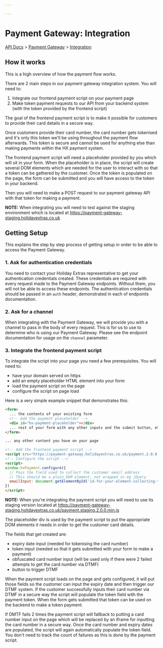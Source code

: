 ```yaml
---

---
```


# Payment Gateway: Integration

[API Docs](/) > [Payment Gateway](/payment-gateway/) > [Integration](/payment-gateway/integration)

## How it works

This is a high overview of how the payment flow works.

There are 2 main steps in our payment gateway integration system. You will need to:

1. Integrate our frontend payment script on your payment page
2. Make token payment requests to our API from your backend system (with the token provided by the frontend script)

The goal of the frontend payment script is to make it possible for customers to provide their card details in a secure way.

Once customers provide their card number, the card number gets tokenised and it's only this token we'll be using throughout the payment flow afterwards. This token is secure and cannot be used for anything else than making payments within the HX payment system.

The frontend payment script will need a placeholder provided by you which will sit in your form. When the placeholder is in place, the script will create several DOM elements which are needed for the user to interact with so that a token can be gathered by the customer. Once the token is populated on the page, the form can be submitted and you will have access to the token in your backend.

Then you will need to make a POST request to our payment gateway API with that token for making a payment.

**NOTE:** When integrating you will need to test against the staging environment which is located at https://payment-gateway-staging.holidayextras.co.uk

## Getting Setup

This explains the step by step process of getting setup in order to be able to access the Payment Gateway.

### 1. Ask for authentication credentials

You need to contact your Holiday Extras representative to get your authentication credentials created. These credentials are required with every request made to the Payment Gateway endpoints. Without them, you will not be able to access these endpoints. The authentication credentials should be passed in an `auth` header, demonstrated in each of endpoints documentation.

### 2. Ask for a channel

When integrating with the Payment Gateway, we will provide you with a channel to pass in the body of every request. This is for us to use to determine who is using our Payment Gateway. Please see the endpoint documentation for usage on the `channel` parameter.

### 3. Integrate the frontend payment script

To integrate the script into your page you need a few prerequisites. You will need to:

- have your domain served on https
- add an empty placeholder HTML element into your form
- load the payment script on the page
- configure the script on page load

Here is a very simple example snippet that demonstrates this:

```html
<form>
  ... the contents of your existing form
  <!-- Add the payment placeholder -->
  <div id="hx-payment-placeholder"></div>
  ... rest of your form with any other inputs and the submit button, etc
</form>

... any other content you have on your page

<!-- Add the frontend payment script -->
<script src="https://payment-gateway.holidayextras.co.uk/payment.2.0.0.min.js"></script>
<!-- Configure the script -->
<script>
window.hxPayment.configure({
  // Pass the field used to collect the customer email address
  // This should be a plain DOM element, not wrapped in eg jQuery
  emailInput: document.getElementById('id-for-your-element-collecting-the-email')
})
</script>
```

**NOTE:** When you're integrating the payment script you will need to use its staging version located at https://payment-gateway-staging.holidayextras.co.uk/payment.staging.2.0.0.min.js

The placeholder div is used by the payment script to put the appropriate DOM elements it needs in order to get the customer card details.

The fields that get created are:

- expiry date input (needed for tokenising the card number)
- token input (needed so that it gets submitted with your form to make a payment)
- obfuscated card number input (will be used only if there were 2 failed attempts to get the card number via DTMF)
- button to trigger DTMF

When the payment script loads on the page and gets configured, it will put those fields so the customer can input the expiry date and then trigger our DTMF system. If the customer successfully inputs their card number via DTMF in a secure way the script will populate the token field with the payment token. When the form gets submitted that token can be used on the backend to make a token payment.

If DMTF fails 2 times the payment script will fallback to putting a card number input on the page which will be replaced by an iframe for inputting the card number in a secure way. Once the card number and expiry dates are populated, the script will again automatically populate the token field. You don't need to track the count of failures as this is done by the payment script.
